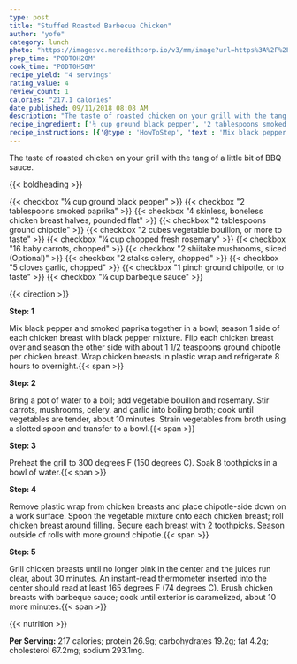 ```yaml
---
type: post
title: "Stuffed Roasted Barbecue Chicken"
author: "yofe"
category: lunch
photo: "https://imagesvc.meredithcorp.io/v3/mm/image?url=https%3A%2F%2Fimages.media-allrecipes.com%2Fuserphotos%2F3301902.jpg"
prep_time: "P0DT0H20M"
cook_time: "P0DT0H50M"
recipe_yield: "4 servings"
rating_value: 4
review_count: 1
calories: "217.1 calories"
date_published: 09/11/2018 08:08 AM
description: "The taste of roasted chicken on your grill with the tang of a little bit of BBQ sauce."
recipe_ingredient: ['¼ cup ground black pepper', '2 tablespoons smoked paprika', '4 skinless, boneless chicken breast halves, pounded flat', '2 tablespoons ground chipotle ', '2 cubes  vegetable bouillon, or more to taste', '¼ cup chopped fresh rosemary', '16 baby carrots, chopped', '2 shiitake mushrooms, sliced', '2 stalks celery, chopped', '5 cloves garlic, chopped', '1 pinch ground chipotle, or to taste', '¼ cup barbeque sauce']
recipe_instructions: [{'@type': 'HowToStep', 'text': 'Mix black pepper and smoked paprika together in a bowl; season 1 side of each chicken breast with black pepper  mixture. Flip each chicken breast over and season the other side with about 1 1/2 teaspoons ground chipotle per chicken breast. Wrap chicken breasts in plastic wrap and refrigerate 8 hours to overnight.\n'}, {'@type': 'HowToStep', 'text': 'Bring a pot of water to a boil; add vegetable bouillon and rosemary. Stir carrots, mushrooms, celery, and garlic into boiling broth; cook until vegetables are tender, about 10 minutes. Strain vegetables from broth using a slotted spoon and transfer to a bowl.\n'}, {'@type': 'HowToStep', 'text': 'Preheat the grill to 300 degrees F (150 degrees C). Soak 8 toothpicks in a bowl of water.\n'}, {'@type': 'HowToStep', 'text': 'Remove plastic wrap from chicken breasts and place chipotle-side down on a work surface. Spoon the vegetable mixture onto each chicken breast; roll chicken breast around filling. Secure each breast with 2 toothpicks. Season outside of rolls with more ground chipotle.\n'}, {'@type': 'HowToStep', 'text': 'Grill chicken breasts until no longer pink in the center and the juices run clear, about 30 minutes. An instant-read thermometer inserted into the center should read at least 165 degrees F (74 degrees C). Brush chicken breasts with barbeque sauce; cook until exterior is caramelized, about 10 more minutes.\n'}]
---
```


The taste of roasted chicken on your grill with the tang of a little bit of BBQ sauce. 

{{< boldheading >}}

{{< checkbox "¼ cup ground black pepper" >}}
{{< checkbox "2 tablespoons smoked paprika" >}}
{{< checkbox "4  skinless, boneless chicken breast halves, pounded flat" >}}
{{< checkbox "2 tablespoons ground chipotle" >}}
{{< checkbox "2 cubes  vegetable bouillon, or more to taste" >}}
{{< checkbox "¼ cup chopped fresh rosemary" >}}
{{< checkbox "16  baby carrots, chopped" >}}
{{< checkbox "2  shiitake mushrooms, sliced  (Optional)" >}}
{{< checkbox "2 stalks celery, chopped" >}}
{{< checkbox "5 cloves garlic, chopped" >}}
{{< checkbox "1 pinch ground chipotle, or to taste" >}}
{{< checkbox "¼ cup barbeque sauce" >}}


{{< direction >}}

**Step: 1**

Mix black pepper and smoked paprika together in a bowl; season 1 side of each chicken breast with black pepper  mixture. Flip each chicken breast over and season the other side with about 1 1/2 teaspoons ground chipotle per chicken breast. Wrap chicken breasts in plastic wrap and refrigerate 8 hours to overnight.{{< span >}}

**Step: 2**

Bring a pot of water to a boil; add vegetable bouillon and rosemary. Stir carrots, mushrooms, celery, and garlic into boiling broth; cook until vegetables are tender, about 10 minutes. Strain vegetables from broth using a slotted spoon and transfer to a bowl.{{< span >}}

**Step: 3**

Preheat the grill to 300 degrees F (150 degrees C). Soak 8 toothpicks in a bowl of water.{{< span >}}

**Step: 4**

Remove plastic wrap from chicken breasts and place chipotle-side down on a work surface. Spoon the vegetable mixture onto each chicken breast; roll chicken breast around filling. Secure each breast with 2 toothpicks. Season outside of rolls with more ground chipotle.{{< span >}}

**Step: 5**

Grill chicken breasts until no longer pink in the center and the juices run clear, about 30 minutes. An instant-read thermometer inserted into the center should read at least 165 degrees F (74 degrees C). Brush chicken breasts with barbeque sauce; cook until exterior is caramelized, about 10 more minutes.{{< span >}}

{{< nutrition >}}

**Per Serving:** 217 calories; protein 26.9g; carbohydrates 19.2g; fat 4.2g; cholesterol 67.2mg; sodium 293.1mg.